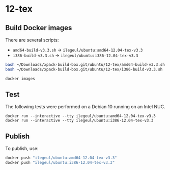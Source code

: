 
# 12-tex

## Build Docker images

There are several scripts:

- `amd64-build-v3.3.sh` -> `ilegeul/ubuntu:amd64-12.04-tex-v3.3`
- `i386-build-v3.3.sh` -> `ilegeul/ubuntu:i386-12.04-tex-v3.3`

```sh
bash ~/Downloads/xpack-build-box.git/ubuntu/12-tex/amd64-build-v3.3.sh
bash ~/Downloads/xpack-build-box.git/ubuntu/12-tex/i386-build-v3.3.sh

docker images
```

## Test

The following tests were performed on a Debian 10
running on an Intel NUC.

```console
docker run --interactive --tty ilegeul/ubuntu:amd64-12.04-tex-v3.3
docker run --interactive --tty ilegeul/ubuntu:i386-12.04-tex-v3.3
```

## Publish

To publish, use:

```sh
docker push "ilegeul/ubuntu:amd64-12.04-tex-v3.3"
docker push "ilegeul/ubuntu:i386-12.04-tex-v3.3"
```
